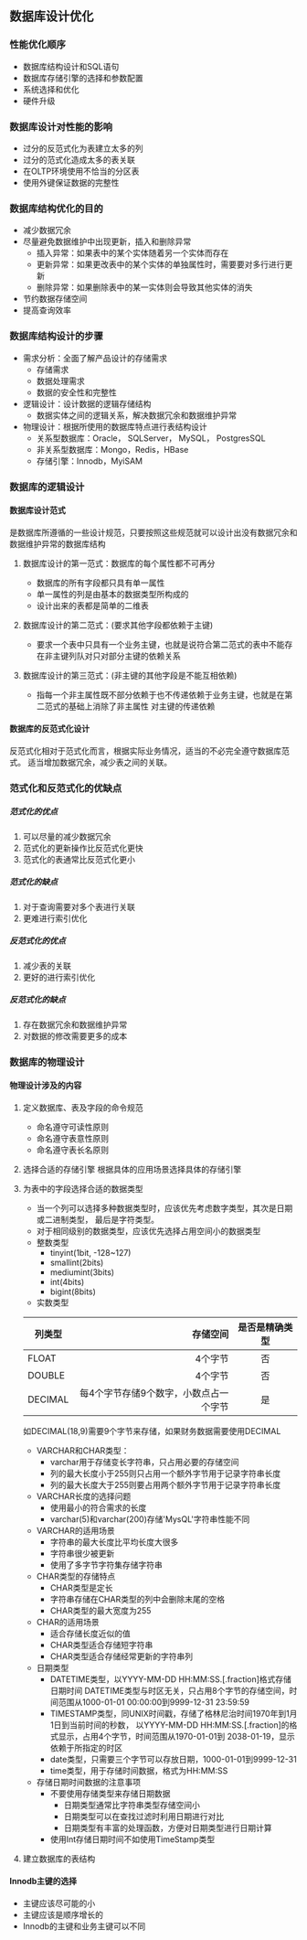 ## 数据库设计优化
### 性能优化顺序
* 数据库结构设计和SQL语句
* 数据库存储引擎的选择和参数配置
* 系统选择和优化
* 硬件升级

### 数据库设计对性能的影响
* 过分的反范式化为表建立太多的列
* 过分的范式化造成太多的表关联
* 在OLTP环境使用不恰当的分区表
* 使用外键保证数据的完整性

### 数据库结构优化的目的
* 减少数据冗余
* 尽量避免数据维护中出现更新，插入和删除异常
    * 插入异常：如果表中的某个实体随着另一个实体而存在
    * 更新异常：如果更改表中的某个实体的单独属性时，需要要对多行进行更新
    * 删除异常：如果删除表中的某一实体则会导致其他实体的消失
* 节约数据存储空间
* 提高查询效率

### 数据库结构设计的步骤
* 需求分析：全面了解产品设计的存储需求
    * 存储需求
    * 数据处理需求
    * 数据的安全性和完整性
* 逻辑设计：设计数据的逻辑存储结构
    * 数据实体之间的逻辑关系，解决数据冗余和数据维护异常
* 物理设计：根据所使用的数据库特点进行表结构设计
    * 关系型数据库：Oracle， SQLServer， MySQL， PostgresSQL
    * 非关系型数据库：Mongo，Redis，HBase
    * 存储引擎：Innodb，MyiSAM
 
### 数据库的逻辑设计   
#### 数据库设计范式 
是数据库所遵循的一些设计规范，只要按照这些规范就可以设计出没有数据冗余和数据维护异常的数据库结构
1. 数据库设计的第一范式：数据库的每个属性都不可再分
    * 数据库的所有字段都只具有单一属性
    * 单一属性的列是由基本的数据类型所构成的
    * 设计出来的表都是简单的二维表
2. 数据库设计的第二范式：(要求其他字段都依赖于主键)
    * 要求一个表中只具有一个业务主键，也就是说符合第二范式的表中不能存在非主键列队对只对部分主键的依赖关系
 
3. 数据库设计的第三范式：(非主键的其他字段是不能互相依赖)
    * 指每一个非主属性既不部分依赖于也不传递依赖于业务主键，也就是在第二范式的基础上消除了非主属性
    对主键的传递依赖
    
#### 数据库的反范式化设计
反范式化相对于范式化而言，根据实际业务情况，适当的不必完全遵守数据库范式。
适当增加数据冗余，减少表之间的关联。

### 范式化和反范式化的优缺点
##### 范式化的优点
1. 可以尽量的减少数据冗余
2. 范式化的更新操作比反范式化更快
3. 范式化的表通常比反范式化更小
##### 范式化的缺点
1. 对于查询需要对多个表进行关联
2. 更难进行索引优化
##### 反范式化的优点
1. 减少表的关联
2. 更好的进行索引优化
##### 反范式化的缺点
1. 存在数据冗余和数据维护异常
2. 对数据的修改需要更多的成本

### 数据库的物理设计
#### 物理设计涉及的内容
1. 定义数据库、表及字段的命令规范
    * 命名遵守可读性原则
    * 命名遵守表意性原则
    * 命名遵守表长名原则
2. 选择合适的存储引擎
根据具体的应用场景选择具体的存储引擎
3.  为表中的字段选择合适的数据类型
    * 当一个列可以选择多种数据类型时，应该优先考虑数字类型，其次是日期或二进制类型，
最后是字符类型。
    * 对于相同级别的数据类型，应该优先选择占用空间小的数据类型
    * 整数类型
         * tinyint(1bit, -128~127)
         * smallint(2bits)
         * mediumint(3bits)
         * int(4bits)
         * bigint(8bits)
    * 实数类型  

    | 列类型  | 存储空间 |  是否是精确类型  |
    | -----   | -----:  | :----: |
    | FLOAT   | 4个字节      |   否    |
    | DOUBLE  | 4个字节      |   否    |
    | DECIMAL | 每4个字节存储9个数字，小数点占一个字节      |   是    |      
    如DECIMAL(18,9)需要9个字节来存储，如果财务数据需要使用DECIMAL
    * VARCHAR和CHAR类型：
        * varchar用于存储变长字符串，只占用必要的存储空间
        * 列的最大长度小于255则只占用一个额外字节用于记录字符串长度
        * 列的最大长度大于255则要占用两个额外字节用于记录字符串长度
    * VARCHAR长度的选择问题
        * 使用最小的符合需求的长度
        * varchar(5)和varchar(200)存储'MysQL'字符串性能不同
    * VARCHAR的适用场景
        * 字符串的最大长度比平均长度大很多
        * 字符串很少被更新
        * 使用了多字节字符集存储字符串
    * CHAR类型的存储特点
        * CHAR类型是定长
        * 字符串存储在CHAR类型的列中会删除末尾的空格
        * CHAR类型的最大宽度为255
    * CHAR的适用场景
        * 适合存储长度近似的值
        * CHAR类型适合存储短字符串
        * CHAR类型适合存储经常更新的字符串列
    * 日期类型
        * DATETIME类型，以YYYY-MM-DD HH:MM:SS.[.fraction]格式存储日期时间
        DATETIME类型与时区无关，只占用8个字节的存储空间，时间范围从1000-01-01
        00:00:00到9999-12-31 23:59:59
        * TIMESTAMP类型，同UNIX时间戳，存储了格林尼治时间1970年到1月1日到当前时间的秒数，
        以YYYY-MM-DD HH:MM:SS.[.fraction]的格式显示，占用4个字节，时间范围从1970-01-01到
        2038-01-19，显示依赖于所指定的时区
        * date类型，只需要三个字节可以存放日期，1000-01-01到9999-12-31
        * time类型，用于存储时间数据，格式为HH:MM:SS
    * 存储日期时间数据的注意事项
        * 不要使用存储类型来存储日期数据
            * 日期类型通常比字符串类型存储空间小
            * 日期类型可以在查找过滤时利用日期进行对比
            * 日期类型有丰富的处理函数，方便对日期类型进行日期计算
        * 使用Int存储日期时间不如使用TimeStamp类型
        
4. 建立数据库的表结构
#### Innodb主键的选择
* 主键应该尽可能的小
* 主键应该是顺序增长的
* Innodb的主键和业务主键可以不同